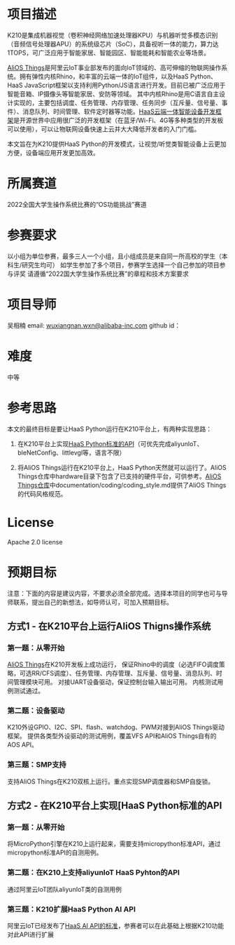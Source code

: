 # 项目描述

K210是集成机器视觉（卷积神经网络加速处理器KPU）与机器听觉多模态识别（音频信号处理器APU）的系统级芯片（SoC），具备视听一体的能力，算力达1TOPS，可广泛应用于智能家居、智能园区、智能能耗和智能农业等场景。

[AliOS Things](https://www.aliyun.com/product/aliosthings)是阿里云IoT事业部发布的面向IoT领域的、高可伸缩的物联网操作系统。拥有弹性内核Rhino，和丰富的云端一体的IoT组件，以及HaaS Python、HaaS JavaScript框架以支持利用Python/JS语言进行开发。目前已被广泛应用于智能音箱、IP摄像头等智能家居、安防等领域。 其中内核Rhino是用C语言自主设计实现的，主要包括调度、任务管理、内存管理、任务同步（互斥量、信号量、事件）、消息队列、时间管理、软件定时器等功能。[HaaS云端一体智能设备开发框架](https://haas.iot.aliyun.com/)是开源世界中应用很广泛的开发框架（在蓝牙/Wi-Fi、4G等多种类型的开发板可以使用），可以让物联网设备快速上云并大大降低开发者的入门门槛。

本文旨在为K210提供HaaS Python的开发模式，让视觉/听觉类智能设备上云更加方便，设备端应用开发更加高效。


# 所属赛道

2022全国大学生操作系统比赛的“OS功能挑战”赛道

# 参赛要求

以小组为单位参赛，最多三人一个小组，且小组成员是来自同一所高校的学生（本科生/研究生均可）
如学生参加了多个项目，参赛学生选择一个自己参加的项目参与评奖
请遵循“2022国大学生操作系统比赛”的章程和技术方案要求

# 项目导师

吴相楠
email: wuxiangnan.wxn@alibaba-inc.com
github id：

# 难度

中等

# 参考思路
本文的最终目标是要让HaaS Python运行在K210平台上，有两种实现思路：
1. 在K210平台上实现[HaaS Python标准的API](https://haas.iot.aliyun.com/haasapi/index.html#/)（可优先完成aliyunIoT、bleNetConfig、littlevgl等，语言不限）

2. 将AliOS Things运行在K210平台上，HaaS Python天然就可以运行了。AliOS Things仓库中hardware目录下包含了已支持的硬件平台，可供参考。[AliOS Things仓库](https://github.com/alibaba/AliOS-Things)中documentation/coding/coding_style.md提供了AliOS Things的代码风格规范。

# License
Apache 2.0 license

# 预期目标

注意：下面的内容是建议内容，不要求必须全部完成。选择本项目的同学也可与导师联系，提出自己的新想法，如导师认可，可加入预期目标。

## 方式1 - 在K210平台上运行AliOS Thigns操作系统

### 第一题：从零开始
[AliOS Things](https://github.com/alibaba/AliOS-Things)在K210开发板上成功运行， 保证Rhino中的调度（必选FIFO调度策略，可选RR/CFS调度）、任务管理、内存管理、互斥量、信号量、消息队列、时间管理模块可用。
对接UART设备驱动，保证控制台输入输出可用。
内核测试用例测试通过。

### 第二题：设备驱动
K210外设GPIO、I2C、SPI、flash、watchdog、PWM对接到AliOS Things驱动框架。
提供各类型外设驱动的测试用例，覆盖VFS API和AliOS Things自有的AOS API。

### 第三题：SMP支持
支持AliOS Things在K210双核上运行。重点实现SMP调度器和SMP自旋锁。

## 方式2 - 在K210平台上实现[HaaS Python标准的API

### 第一题：从零开始
将MicroPython引擎在K210上运行起来，需要支持micropython标准API，通过micropython标准API的自测用例。

### 第二题：在K210上支持aliyunIoT HaaS Pyhton的API
通过阿里云IoT团队aliyunIoT类的自测用例

### 第三题：K210扩展HaaS Python AI API
阿里云IoT已经发布了[HaaS AI API的标准](https://haas.iot.aliyun.com/haasapi/index.html#/Python/docs/zh-CN/haas_extended_api/AI)，参赛者可以在此基础上根据K210功能对此API进行扩展
